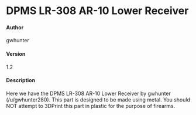 # DPMS LR-308 AR-10 Lower Receiver

#### Author
gwhunter

#### Version
1.2

#### Description
Here we have the DPMS LR-308 AR-10 Lower Receiver by gwhunter (/u/gwhunter280). This part is designed to be made using metal. You should NOT attempt to 3DPrint this part in plastic for the purpose of firearms.
